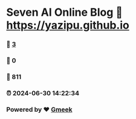# Seven AI Online Blog :link: https://yazipu.github.io 
### :page_facing_up: [3](https://yazipu.github.io/tag.html) 
### :speech_balloon: 0 
### :hibiscus: 811 
### :alarm_clock: 2024-06-30 14:22:34 
### Powered by :heart: [Gmeek](https://github.com/Meekdai/Gmeek)
